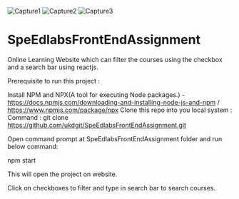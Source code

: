 ![Capture1](https://user-images.githubusercontent.com/78226651/119182855-f4cc0380-ba90-11eb-9986-785305e83629.PNG)
![Capture2](https://user-images.githubusercontent.com/78226651/119182874-f7c6f400-ba90-11eb-911d-ff3aeb23589b.PNG)
![Capture3](https://user-images.githubusercontent.com/78226651/119182876-f85f8a80-ba90-11eb-9d57-08d802b2a0db.PNG)
# SpeEdlabsFrontEndAssignment
Online Learning Website which can filter the courses using the checkbox and a search bar using reactjs.

Prerequisite to run this project :

Install NPM and NPX(A tool for executing Node packages.) - https://docs.npmjs.com/downloading-and-installing-node-js-and-npm / https://www.npmjs.com/package/npx
Clone this repo into you local system : Command : git clone https://github.com/ukdgit/SpeEdlabsFrontEndAssignment.git

Open command prompt at SpeEdlabsFrontEndAssignment folder and run below command:

npm start

This will open the project on website.

Click on checkboxes to filter and type in search bar to search courses.
